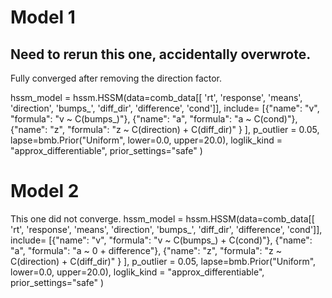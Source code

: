 # Model 1
## Need to rerun this one, accidentally overwrote.
Fully converged after removing the direction factor.

hssm_model = hssm.HSSM(data=comb_data[[ 'rt', 'response', 'means', 'direction', 'bumps_', 'diff_dir', 'difference', 'cond']], 
            include=
            [{"name": "v",
              "formula": "v ~  C(bumps_)"},
              {"name": "a",
              "formula": "a ~ C(cond)"},
              {"name": "z",
              "formula": "z ~ C(direction) + C(diff_dir)"
              }
              ],
              p_outlier = 0.05,
              lapse=bmb.Prior("Uniform", lower=0.0, upper=20.0),
              loglik_kind = "approx_differentiable",
              prior_settings="safe"
              )
              




# Model 2
This one did not converge.
hssm_model = hssm.HSSM(data=comb_data[[ 'rt', 'response', 'means', 'direction', 'bumps_', 'diff_dir', 'difference', 'cond']], 
            include=
            [{"name": "v",
              "formula": "v ~  C(bumps_) + C(cond)"},
              {"name": "a",
              "formula": "a ~ 0 + difference"},
              {"name": "z",
              "formula": "z ~ C(direction) + C(diff_dir)"
              }
              ],
              p_outlier = 0.05,
              lapse=bmb.Prior("Uniform", lower=0.0, upper=20.0),
              loglik_kind = "approx_differentiable",
              prior_settings="safe"
              )

